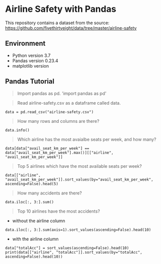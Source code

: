 # Airline Safety with Pandas
This repository contains a dataset from the source: https://github.com/fivethirtyeight/data/tree/master/airline-safety

## Environment
- Python version 3.7
- Pandas version 0.23.4
- matplotlib version

## Pandas Tutorial
> Import pandas as pd.
'import pandas as pd'

> Read airline-safety.csv as a dataframe called data.

`data = pd.read_csv("airline-safety.csv")`

> How many rows and columns are there?

`data.info()`

> Which airline has the most avaialbe seats per week, and how many?

`data[data["avail_seat_km_per_week"] == data["avail_seat_km_per_week"].max()][["airline", "avail_seat_km_per_week"]]`

> Top 5 airlines which have the most available seats per week?

`data[["airline", "avail_seat_km_per_week"]].sort_values(by="avail_seat_km_per_week", ascending=False).head(5)`

> How many accidents are there?

`data.iloc[:, 3:].sum()`

> Top 10 airlines have the most accidents?
- without the airline column

`data.iloc[:, 3:].sum(axis=1).sort_values(ascending=False).head(10)`

- with the airline column

`data["totalAcc"] = sort_values(ascending=False).head(10)`
`print(data[["airline", "totalAcc"]].sort_values(by="totalAcc", ascending=False).head(10))`
